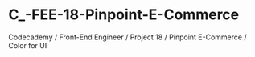 # C_-FEE-18-Pinpoint-E-Commerce
Codecademy / Front-End Engineer / Project 18 / Pinpoint E-Commerce / Color for UI

